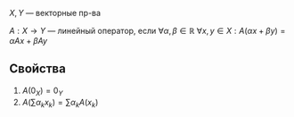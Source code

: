 $X, Y$ — векторные пр-ва

$A:X\to Y$ — линейный оператор, если $\forall \alpha, \beta \in \mathbb{R}$ $\forall x, y\in X: A(\alpha x+\beta y)=\alpha Ax+\beta Ay$
## Свойства

1. $A(0_{X})=0_{Y}$ 
2. $A\left( \sum\limits\alpha_{k}x_{k} \right)=\sum\limits\alpha_{k}A(x_{k})$
